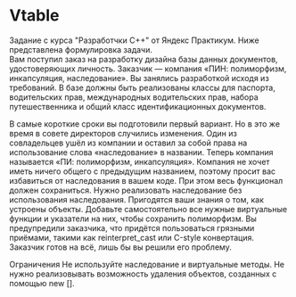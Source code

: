 # Vtable
Задание c курса "Разработчки С++" от Яндекс Практикум. Ниже представлена формулировка задачи.  
Вам поступил заказ на разработку дизайна базы данных документов, удостоверяющих личность. Заказчик — компания «ПИН: полиморфизм, инкапсуляция, наследование». Вы занялись разработкой исходя из требований. В базе должны быть реализованы классы для паспорта, водительских прав, международных водительских прав, набора путешественника и общий класс идентификационных документов. 

В самые короткие сроки вы подготовили первый вариант. Но в это же время в совете директоров случились изменения. Один из совладельцев ушёл из компании и оставил за собой права на использование слова «наследование» в названии. Теперь компания называется «ПИ: полиморфизм, инкапсуляция». Компания не хочет иметь ничего общего с предыдущим названием, поэтому просит вас избавиться от наследования в вашем коде. При этом весь функционал должен сохраниться.
Нужно реализовать наследование без использования наследования. Пригодятся ваши знания о том, как устроены объекты. Добавьте самостоятельно все нужные виртуальные функции и указатели на них, чтобы сохранить полиморфизм.
Вы предупредили заказчика, что придётся пользоваться грязными приёмами, такими как reinterpret_cast или С-style конвертация. Заказчик готов на всё, лишь бы вы решили его проблему.

Ограничения
Не используйте наследование и виртуальные методы.
Не нужно реализовывать возможность удаления объектов, созданных с помощью new [].
